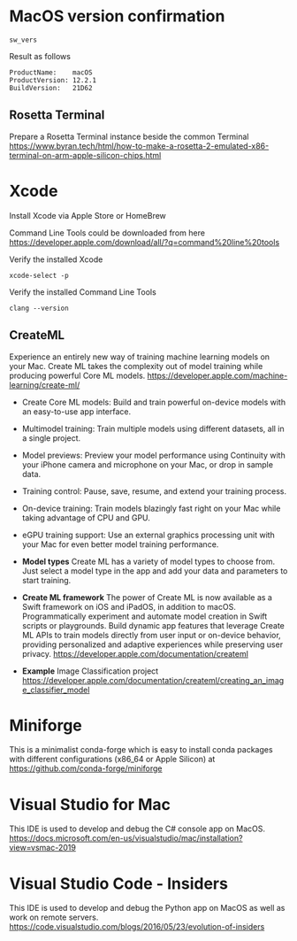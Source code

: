 # MacOS version confirmation
```
sw_vers
```

Result as follows
```
ProductName:	macOS
ProductVersion:	12.2.1
BuildVersion:	21D62
```

## Rosetta Terminal

Prepare a Rosetta Terminal instance beside the common Terminal
https://www.byran.tech/html/how-to-make-a-rosetta-2-emulated-x86-terminal-on-arm-apple-silicon-chips.html

# Xcode
Install Xcode via Apple Store or HomeBrew


Command Line Tools could be downloaded from here https://developer.apple.com/download/all/?q=command%20line%20tools


Verify the installed Xcode
```
xcode-select -p
```

Verify the installed Command Line Tools
```
clang --version
```

## CreateML

Experience an entirely new way of training machine learning models on your Mac. Create ML takes the complexity out of model training while producing powerful Core ML models.
https://developer.apple.com/machine-learning/create-ml/

- Create Core ML models: Build and train powerful on-device models with an easy-to-use app interface.
- Multimodel training: Train multiple models using different datasets, all in a single project.
- Model previews: Preview your model performance using Continuity with your iPhone camera and microphone on your Mac, or drop in sample data.
- Training control: Pause, save, resume, and extend your training process.
- On-device training: Train models blazingly fast right on your Mac while taking advantage of CPU and GPU.
- eGPU training support: Use an external graphics processing unit with your Mac for even better model training performance.

- **Model types**
Create ML has a variety of model types to choose from. Just select a model type in the app and add your data and parameters to start training.
- **Create ML framework**
The power of Create ML is now available as a Swift framework on iOS and iPadOS, in addition to macOS. Programmatically experiment and automate model creation in Swift scripts or playgrounds. Build dynamic app features that leverage Create ML APIs to train models directly from user input or on-device behavior, providing personalized and adaptive experiences while preserving user privacy.
https://developer.apple.com/documentation/createml

- **Example** Image Classification project https://developer.apple.com/documentation/createml/creating_an_image_classifier_model

# Miniforge
This is a minimalist conda-forge which is easy to install conda packages with different configurations (x86_64 or Apple Silicon) at https://github.com/conda-forge/miniforge


# Visual Studio for Mac
This IDE is used to develop and debug the C# console app on MacOS.
https://docs.microsoft.com/en-us/visualstudio/mac/installation?view=vsmac-2019

# Visual Studio Code - Insiders
This IDE is used to develop and debug the Python app on MacOS as well as work on remote servers.
https://code.visualstudio.com/blogs/2016/05/23/evolution-of-insiders

